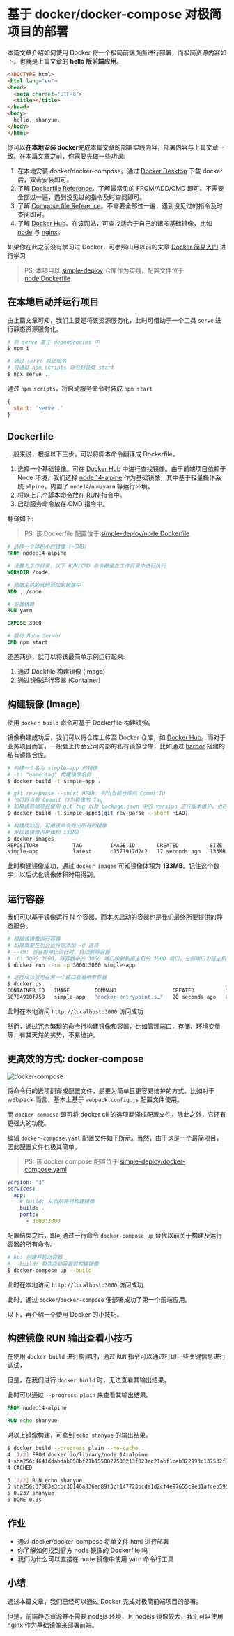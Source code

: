 # 基于 docker/docker-compose 对极简项目的部署

本篇文章介绍如何使用 Docker 将一个极简前端页面进行部署，而极简资源内容如下。也就是上篇文章的 **hello 版前端应用**。

``` html
<!DOCTYPE html>
<html lang="en">
<head>
  <meta charset="UTF-8">
  <title></title>
</head>
<body>
  hello, shanyue. 
</body>
</html>
```

你可以**在本地安装 docker**完成本篇文章的部署实践内容，部署内容与上篇文章一致。在本篇文章之前，你需要先做一些功课:

1. 在本地安装 docker/docker-compose。通过 [Docker Desktop](https://www.docker.com/get-started/) 下载 docker 后，双击安装即可。
1. 了解 [Dockerfile Reference](https://docs.docker.com/engine/reference/builder/)。了解最常见的 FROM/ADD/CMD 即可。不需要全部过一遍，遇到没见过的指令及时查阅即可。
1. 了解 [Compose file Reference](https://docs.docker.com/compose/compose-file/compose-file-v3/)。不需要全部过一遍，遇到没见过的指令及时查阅即可。
1. 了解 [Docker Hub](https://hub.docker.com/)。在该网站，可查找适合于自己的诸多基础镜像，比如 [node](https://hub.docker.com/_/node) 与 [nginx](https://hub.docker.com/_/nginx)。

如果你在此之前没有学习过 Docker，可参照山月以前的文章 [Docker 简易入门](https://shanyue.tech/op/docker.html) 进行学习

> PS: 本项目以 [simple-deploy](https://github.com/shfshanyue/simple-deploy) 仓库作为实践，配置文件位于 [node.Dockerfile](https://github.com/shfshanyue/simple-deploy/blob/master/node.Dockerfile)

## 在本地启动并运行项目

由上篇文章可知，我们主要是将该资源服务化，此时可借助于一个工具 `serve` 进行静态资源服务化。

``` bash
# 将 serve 置于 dependencies 中
$ npm i

# 通过 serve 启动服务
# 可通过 npm scripts 命令封装成 start
$ npx serve .
```

通过 `npm scripts`，将启动服务命令封装成 `npm start`

``` js
{
  start: 'serve .'
}
```

## Dockerfile

一般来说，根据以下三步，可以将脚本命令翻译成 Dockerfile。

1. 选择一个基础镜像。可在 [Docker Hub](https://hub.docker.com/) 中进行查找镜像。由于前端项目依赖于 Node 环境，我们选择 [node:14-alpine](https://hub.docker.com/_/node?tab=description) 作为基础镜像，其中基于轻量操作系统 `alpine`，内置了 `node14`/`npm`/`yarn` 等运行环境。
1. 将以上几个脚本命令放在 RUN 指令中。
1. 启动服务命令放在 CMD 指令中。

翻译如下:

> PS: 该 Dockerfile 配置位于 [simple-deploy/node.Dockerfile](https://github.com/shfshanyue/simple-deploy/blob/master/node.Dockerfile)

``` dockerfile
# 选择一个体积小的镜像 (~5MB)
FROM node:14-alpine

# 设置为工作目录，以下 RUN/CMD 命令都是在工作目录中进行执行
WORKDIR /code

# 把宿主机的代码添加到镜像中
ADD . /code

# 安装依赖
RUN yarn

EXPOSE 3000

# 启动 Node Server
CMD npm start
```

还差两步，就可以将该最简单示例运行起来:

1. 通过 Dockfile 构建镜像 (Image)
1. 通过镜像运行容器 (Container)

## 构建镜像 (Image)

使用 `docker build` 命令可基于 Dockerfile 构建镜像。

镜像构建成功后，我们可以将仓库上传至 Docker 仓库，如 [Docker Hub](https://hub.docker.com/)。而对于业务项目而言，一般会上传至公司内部的私有镜像仓库，比如通过 [harbor](https://github.com/goharbor/harbor) 搭建的私有镜像仓库。

``` bash
# 构建一个名为 simple-app 的镜像
# -t: "name:tag" 构建镜像名称
$ docker build -t simple-app .

# git rev-parse --short HEAD: 列出当前仓库的 CommitId
# 也可将当前 Commit 作为镜像的 Tag
# 如果该前端项目使用 git tag 以及 package.json 中的 version 进行版本维护，也可将 version 作为生产环境镜像的 Tag
$ docker build -t simple-app:$(git rev-parse --short HEAD)

# 构建成功后，可用该命令列出所有的镜像
# 发现该镜像占用体积 133MB
$ docker images
REPOSITORY           TAG         IMAGE ID       CREATED          SIZE
simple-app           latest      c1571917d2c2   17 seconds ago   133MB
```

此时构建镜像成功，通过 `docker images` 可知镜像体积为 **133MB**。记住这个数字，以后优化镜像体积时用得到。

## 运行容器

我们可以基于镜像运行 N 个容器，而本次启动的容器也是我们最终所要提供的静态服务。

``` bash
# 根据该镜像运行容器
# 如果需要在后台运行则添加 -d 选项
# --rm: 当容器停止运行时，自动删除容器
# -p: 3000:3000，将容器中的 3000 端口映射到宿主机的 3000 端口，左侧端口为宿主机端口，右侧为容器端口
$ docker run --rm -p 3000:3000 simple-app

# 运行成功后可在另一个窗口查看所有容器
$ docker ps
CONTAINER ID   IMAGE        COMMAND                  CREATED          STATUS          PORTS                                       NAMES
50784910f758   simple-app   "docker-entrypoint.s…"   20 seconds ago   Up 20 seconds   0.0.0.0:3000->3000/tcp, :::3000->3000/tcp   wizardly_solomon
```

此时在本地访问 `http://localhost:3000` 访问成功

然而，通过冗余繁琐的命令行构建镜像和容器，比如管理端口，存储、环境变量等，有其天然的劣势，不易维护。

## 更高效的方式: docker-compose

![docker-compose](https://static.shanyue.tech/images/22-05-23/docker-compose.0510d8.webp)

将命令行的选项翻译成配置文件，是更为简单且更容易维护的方式。比如对于 webpack 而言，基本上基于 `webpack.config.js` 配置文件使用。

而 `docker compose` 即可将 docker cli 的选项翻译成配置文件，除此之外，它还有更强大的功能。

编辑 `docker-compose.yaml` 配置文件如下所示。当然，由于这是一个最简项目，因此配置文件也极其简单。

> PS: 该 docker compose 配置位于 [simple-deploy/docker-compose.yaml](https://github.com/shfshanyue/simple-deploy/blob/master/docker-compose.yaml)

``` yaml
version: "3"
services:
  app:
    # build: 从当前路径构建镜像
    build: .
    ports:
      - 3000:3000
```

配置结束之后，即可通过一行命令 `docker-compose up` 替代以前关于构建及运行容器的所有命令。

``` bash
# up: 创建并启动容器
# --build: 每次启动容器前构建镜像
$ docker-compose up --build
```

此时在本地访问 `http://localhost:3000` 访问成功

此时，通过 `docker`/`docker-compose` 便部署成功了第一个前端应用。

以下，再介绍一个使用 Docker 的小技巧。

## 构建镜像 RUN 输出查看小技巧

在使用 `docker build` 进行构建时，通过 `RUN` 指令可以通过打印一些关键信息进行调试，

但是，在我们进行 `docker build` 时，无法查看其输出结果。

此时可以通过 `--progress plain` 来查看其输出结果。

``` dockerfile
FROM node:14-alpine

RUN echo shanyue
```

对以上镜像构建，可拿到 `echo shanyue` 的输出结果。

``` bash {8}
$ docker build --progress plain --no-cache .
4 [1/2] FROM docker.io/library/node:14-alpine
4 sha256:4641ddabdab058bf21b1550827533213f023ec21abf1ceb322993c137532f760
4 CACHED

5 [2/2] RUN echo shanyue
5 sha256:37883e3cbc36146a836ad89f3cf147723bcda1d2cf4e97655c9ed1afceb59517
5 0.237 shanyue
5 DONE 0.3s
```

## 作业

+ 通过 docker/docker-compose 将单文件 html 进行部署
+ 你了解如何找到官方 node 镜像的 Dockerfile 吗
+ 我们为什么可以直接在 node 镜像中使用 yarn 命令行工具

## 小结

通过本篇文章，我们已经可以通过 Docker 完成对极简前端项目的部署。

但是，前端静态资源并不需要 nodejs 环境，且 nodejs 镜像较大，我们可以使用 nginx 作为基础镜像来部署前端。
